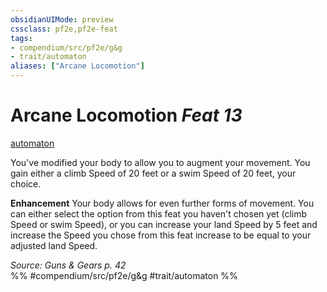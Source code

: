 ```yaml
---
obsidianUIMode: preview
cssclass: pf2e,pf2e-feat
tags:
- compendium/src/pf2e/g&g
- trait/automaton
aliases: ["Arcane Locomotion"]
---
```

# Arcane Locomotion  *Feat 13*  
[automaton](../../Rules/traits/automaton-g-g.md)  


You've modified your body to allow you to augment your movement. You gain either a climb Speed of 20 feet or a swim Speed of 20 feet, your choice.

**Enhancement** Your body allows for even further forms of movement. You can either select the option from this feat you haven't chosen yet (climb Speed or swim Speed), or you can increase your land Speed by 5 feet and increase the Speed you chose from this feat increase to be equal to your adjusted land Speed.

*Source: Guns & Gears p. 42*  
%% #compendium/src/pf2e/g&g #trait/automaton %%